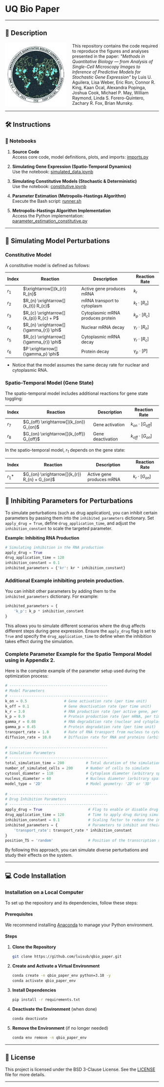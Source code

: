 # UQ Bio Paper

---


## 📜 Description

<div style="display: flex; align-items: center;">
    <img src="docs/uqbio_2024_logo.png" alt="UQ Bio Logo" style="width: 200px; margin-right: 20px;">
    <div>
        This repository contains the code required to reproduce the figures and analyses presented in the paper:
        <em>"Methods in Quantitative Biology &mdash; from Analysis of Single-Cell Microscopy Images to Inference of Predictive Models for Stochastic Gene Expression"</em> 
        by Luis U. Aguilera, Lisa Weber, Eric Ron, Connor R. King, Kaan &Ouml;cal, Alexandra Popinga, Joshua Cook, Michael P. May, William Raymond, Linda S. Forero-Quintero, Zachary R. Fox, Brian Munsky.
    </div>
</div>

---

## 🛠️ Instructions

### 📘 Notebooks

1. **Source Code**  
   Access core code, model definitions, plots, and imports: [imports.py](https://github.com/luisub/qbio_paper/blob/main/src/imports.py)

2. **Simulating Gene Expression (Spatio-Temporal Dynamics)**  
   Use the notebook: [simulated_data.ipynb](https://github.com/luisub/qbio_paper/blob/main/notebooks/simulated_data.ipynb)

3. **Simulating Constitutive Models (Stochastic & Deterministic)**  
   Use the notebook: [constitutive.ipynb](https://github.com/luisub/qbio_paper/blob/main/notebooks/constitutive.ipynb)

4. **Parameter Estimation (Metropolis-Hastings Algorithm)**  
   Execute the Bash script: [runner.sh](https://github.com/luisub/qbio_paper/blob/main/notebooks/runner.sh)

5. **Metropolis-Hastings Algorithm Implementation**  
   Access the Python implementation: [parameter_estimation_constitutive.py](https://github.com/luisub/qbio_paper/blob/main/notebooks/parameter_estimation_constitutive.py)

---

## 🧪 Simulating Model Perturbations

### Constitutive Model

A constitutive model is defined as follows:

| Index | Reaction                                | Description                       | Reaction Rate               |
|-------|------------------------------------------|-----------------------------------|-----------------------------|
| $r_1$ | $\xrightarrow[]{k_{r}} R_{n}$           | Active gene produces mRNA          | $k_{r}$                     |
| $r_2$ | $R_{n} \xrightarrow[]{k_{t}} R_{c}$      | mRNA transport to cytoplasm        | $k_{t} \cdot [R_{n}]$       |
| $r_3$ | $R_{c} \xrightarrow[]{k_{p}} R_{c} + P$  | Cytoplasmic mRNA produces protein  | $k_{p} \cdot [R_{c}]$       |
| $r_4$ | $R_{n} \xrightarrow[]{\gamma_{r}} \phi$  | Nuclear mRNA decay                 | $\gamma_{r} \cdot [R_{n}]$  |
| $r_5$ | $R_{c} \xrightarrow[]{\gamma_{r}} \phi$  | Cytoplasmic mRNA decay             | $\gamma_{r} \cdot [R_{c}]$  |
| $r_6$ | $P \xrightarrow[]{\gamma_p} \phi$         | Protein decay                      | $\gamma_p \cdot [P]$        |
* Notice that the model assumes the same decay rate for nuclear and cytoplasmic RNA.

### Spatio-Temporal Model (Gene State)

The spatio-temporal model includes additional reactions for gene state toggling:

| Index | Reaction                                    | Description          | Reaction Rate                    |
|-------|----------------------------------------------|----------------------|----------------------------------|
| $r_7$ | $G_{off} \xrightarrow[]{k_{on}} G_{on}$      | Gene activation      | $k_{on} \cdot [G_{off}]$         |
| $r_8$ | $G_{on} \xrightarrow[]{k_{off}} G_{off}$     | Gene deactivation    | $k_{off} \cdot [G_{on}]$         |

In the spatio-temporal model, $r_1$ depends on the gene state:

| Index | Reaction                                    | Description                 | Reaction Rate                |
|-------|----------------------------------------------|-----------------------------|------------------------------|
| $r_1*$ | $G_{on} \xrightarrow[]{k_{r}} R_{n} + G_{on}$ | Active gene produces mRNA   | $k_{r} \cdot [G_{on}]$       |

---

## 🔬 Inhibiting Parameters for Perturbations

To simulate perturbations (such as drug application), you can inhibit certain parameters by passing them into the `inhibited_parameters` dictionary. Set `apply_drug = True`, define `drug_application_time`, and adjust the `inhibition_constant` to scale the targeted parameter.

**Example: Inhibiting RNA Production**

```python
# Simulating inhibition in the RNA production
apply_drug = True
drug_application_time = 120
inhibition_constant = 0.1 
inhibited_parameters = {'kr': kr * inhibition_constant}
```

### Additional Example inhibiting protein production.

You can inhibit other parameters by adding them to the `inhibited_parameters` dictionary. For example:

```python
inhibited_parameters = {
    'k_p': k_p * inhibition_constant
}
```

This allows you to simulate different scenarios where the drug affects different steps during gene expression. Ensure the `apply_drug` flag is set to `True` and specify the `drug_application_time` to define when the inhibition takes effect during the simulation.

### Complete Parameter Example for the Spatio Temporal Model using in Appendix 2.

Here is the complete example of the parameter setup used during the optimization process:

```python
# ---------------------------------------------
# Model Parameters
# ---------------------------------------------
k_on = 0.5                 # Gene activation rate (per time unit)
k_off = 0.1                # Gene deactivation rate (per time unit)
k_r = 3.0                  # RNA production rate (per active gene, per time unit)
k_p = 0.9                  # Protein production rate (per mRNA, per time unit)
gamma_r = 0.08             # RNA degradation rate (nuclear and cytoplasmic, per time unit)
gamma_p = 0.45             # Protein degradation rate (per time unit)
transport_rate = 1.0       # Rate of RNA transport from nucleus to cytoplasm (per time unit)
diffusion_rate = 10.0      # Diffusion rate for RNA and proteins (arbitrary units)

# ---------------------------------------------
# Simulation Parameters
# ---------------------------------------------
total_simulation_time = 200          # Total duration of the simulation (time units)
number_of_simulated_cells = 200      # Number of cells to simulate
cytosol_diameter = 110               # Cytoplasm diameter (arbitrary spatial units)
nucleus_diameter = 60                # Nucleus diameter (arbitrary spatial units)
model_type = '2D'                    # Model geometry: '2D' or '3D'

# ---------------------------------------------
# Drug Inhibition Parameters
# ---------------------------------------------
apply_drug = True                     # Flag to enable or disable drug application
drug_application_time = 120           # Time to apply drug during simulation (time units)
inhibition_constant = 0.1             # Scaling factor to reduce the inhibited parameter
inhibited_parameters = {              # Parameters to inhibit and their scaled values
    'transport_rate': transport_rate * inhibition_constant
}
position_TS = 'random'                # Position of the transcription site (e.g., 'random' or specific coordinates)

```

By following this approach, you can simulate diverse perturbations and study their effects on the system.

---

## 💻 Code Installation

### Installation on a Local Computer

To set up the repository and its dependencies, follow these steps:

#### Prerequisites

We recommend installing [Anaconda](https://www.anaconda.com) to manage your Python environment.

#### Steps

1. **Clone the Repository**
   ```sh
   git clone https://github.com/luisub/qbio_paper.git
   ```

2. **Create and Activate a Virtual Environment**
   ```sh
   conda create -n qbio_paper_env python=3.10 -y
   conda activate qbio_paper_env
   ```

3. **Install Dependencies**
   ```sh
   pip install -r requirements.txt
   ```

4. **Deactivate the Environment** (when done)
   ```sh
   conda deactivate
   ```

5. **Remove the Environment** (if no longer needed)
   ```sh
   conda env remove -n qbio_paper_env
   ```

---

## 📜 License

This project is licensed under the BSD 3-Clause License. See the [LICENSE](https://opensource.org/licenses/BSD-3-Clause) file for more details.

---